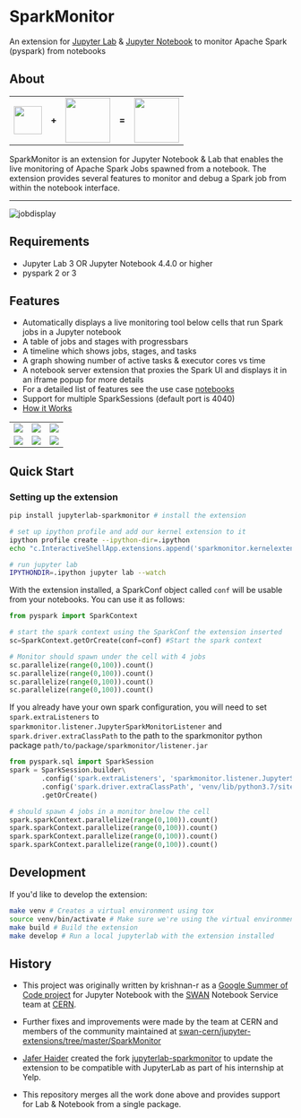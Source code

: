# SparkMonitor

An extension for [Jupyter Lab](https://jupyterlab.readthedocs.io/en/stable/) & [Jupyter Notebook](https://jupyter.org/) to monitor Apache Spark (pyspark) from notebooks

## About

<table>
<tr>
<td><a href="http://jupyter.org/"><img src="https://user-images.githubusercontent.com/6822941/29750386-872556fe-8b5c-11e7-95e1-42b12d709017.png" height="50"/></a></td>
<td><b>+</b></td>
<td><a href="https://spark.apache.org/"><img src="https://user-images.githubusercontent.com/6822941/29750352-e9807b36-8b5b-11e7-929a-249f56c7cf79.png" height="80"/></a></td>
<td><b>=</b></td>
<td><a href="https://user-images.githubusercontent.com/6822941/29601568-d5e42934-87f9-11e7-9780-3cd3a0d8d86b.png" title="The SparkMonitor Extension."><img src="https://user-images.githubusercontent.com/6822941/29601568-d5e42934-87f9-11e7-9780-3cd3a0d8d86b.png" height="80"/></a></td>
</tr>
</table>
SparkMonitor is an extension for Jupyter Notebook & Lab that enables the live monitoring of Apache Spark Jobs spawned from a notebook. The extension provides several features to monitor and debug a Spark job from within the notebook interface. <br>

---

![jobdisplay](https://user-images.githubusercontent.com/6822941/29753710-ff8849b6-8b94-11e7-8f9c-bdc59bf72143.gif)

## Requirements

-   Jupyter Lab 3 OR Jupyter Notebook 4.4.0 or higher
-   pyspark 2 or 3

## Features

-   Automatically displays a live monitoring tool below cells that run Spark jobs in a Jupyter notebook
-   A table of jobs and stages with progressbars
-   A timeline which shows jobs, stages, and tasks
-   A graph showing number of active tasks & executor cores vs time
-   A notebook server extension that proxies the Spark UI and displays it in an iframe popup for more details
-   For a detailed list of features see the use case [notebooks](https://krishnan-r.github.io/sparkmonitor/#common-use-cases-and-tests)
-   Support for multiple SparkSessions (default port is 4040)
-   [How it Works](https://krishnan-r.github.io/sparkmonitor/how.html)

<table>
<tr>
<td><a href="https://user-images.githubusercontent.com/6822941/29601990-d6256a1e-87fb-11e7-94cb-b4418c61d221.png" title="Jobs and stages started from a cell."><img src="https://user-images.githubusercontent.com/6822941/29601990-d6256a1e-87fb-11e7-94cb-b4418c61d221.png"></a></td>
<td><a href="https://user-images.githubusercontent.com/6822941/29601769-d8e82a26-87fa-11e7-9b0e-91b1414e7821.png" title="A graph of the number of active tasks and available executor cores."><img src="https://user-images.githubusercontent.com/6822941/29601769-d8e82a26-87fa-11e7-9b0e-91b1414e7821.png" ></a></td>
<td><a href="https://user-images.githubusercontent.com/6822941/29601776-d919dae4-87fa-11e7-8939-a6c0d0072d90.png" title="An event timeline with jobs, stages and tasks across various executors. The tasks are split into various coloured phases, providing insight into the nature of computation."><img src="https://user-images.githubusercontent.com/6822941/29601776-d919dae4-87fa-11e7-8939-a6c0d0072d90.png"></a></td>
</tr>
<tr>
<td><a href="https://user-images.githubusercontent.com/6822941/29750236-be1f6b0c-8b59-11e7-9a36-92e04e3bf05b.png" title="The Spark web UI as a popup within the notebook interface."><img src="https://user-images.githubusercontent.com/6822941/29750236-be1f6b0c-8b59-11e7-9a36-92e04e3bf05b.png" ></a></td>
<td><a href="https://user-images.githubusercontent.com/6822941/29750177-ea2c18b8-8b58-11e7-955e-69ecf33a6284.png" title="Details of a task."><img src="https://user-images.githubusercontent.com/6822941/29750177-ea2c18b8-8b58-11e7-955e-69ecf33a6284.png" ></a></td>
<td><a href="https://user-images.githubusercontent.com/6822941/29601997-d6533840-87fb-11e7-90ce-daa0fe73b9e5.png" title="An event timeline."><img src="https://user-images.githubusercontent.com/6822941/29601997-d6533840-87fb-11e7-90ce-daa0fe73b9e5.png"></a></td>
</tr>
</table>

## Quick Start

### Setting up the extension

```bash
pip install jupyterlab-sparkmonitor # install the extension

# set up ipython profile and add our kernel extension to it
ipython profile create --ipython-dir=.ipython
echo "c.InteractiveShellApp.extensions.append('sparkmonitor.kernelextension')" >>  .ipython/profile_default/ipython_config.py

# run jupyter lab
IPYTHONDIR=.ipython jupyter lab --watch
```

With the extension installed, a SparkConf object called `conf` will be usable from your notebooks. You can use it as follows:

```python
from pyspark import SparkContext

# start the spark context using the SparkConf the extension inserted
sc=SparkContext.getOrCreate(conf=conf) #Start the spark context

# Monitor should spawn under the cell with 4 jobs
sc.parallelize(range(0,100)).count()
sc.parallelize(range(0,100)).count()
sc.parallelize(range(0,100)).count()
sc.parallelize(range(0,100)).count()
```

If you already have your own spark configuration, you will need to set `spark.extraListeners` to `sparkmonitor.listener.JupyterSparkMonitorListener` and `spark.driver.extraClassPath` to the path to the sparkmonitor python package `path/to/package/sparkmonitor/listener.jar`

```python
from pyspark.sql import SparkSession
spark = SparkSession.builder\
        .config('spark.extraListeners', 'sparkmonitor.listener.JupyterSparkMonitorListener')\
        .config('spark.driver.extraClassPath', 'venv/lib/python3.7/site-packages/sparkmonitor/listener.jar')\
        .getOrCreate()

# should spawn 4 jobs in a monitor bnelow the cell
spark.sparkContext.parallelize(range(0,100)).count()
spark.sparkContext.parallelize(range(0,100)).count()
spark.sparkContext.parallelize(range(0,100)).count()
spark.sparkContext.parallelize(range(0,100)).count()
```

## Development

If you'd like to develop the extension:

```bash
make venv # Creates a virtual environment using tox
source venv/bin/activate # Make sure we're using the virtual environment
make build # Build the extension
make develop # Run a local jupyterlab with the extension installed
```

## History

-   This project was originally written by krishnan-r as a [Google Summer of Code project](https://github.com/krishnan-r/sparkmonitor) for Jupyter Notebook with the [SWAN](https://swan.web.cern.ch/swan/) Notebook Service team at [CERN](http://home.cern/).

-   Further fixes and improvements were made by the team at CERN and members of the community maintained at [swan-cern/jupyter-extensions/tree/master/SparkMonitor](https://github.com/swan-cern/jupyter-extensions/tree/master/SparkMonitor)

-   [Jafer Haider](https://github.com/itsjafer) created the fork [jupyterlab-sparkmonitor](https://github.com/itsjafer/jupyterlab-sparkmonitor) to update the extension to be compatible with JupyterLab as part of his internship at Yelp.

-   This repository merges all the work done above and provides support for Lab & Notebook from a single package.

